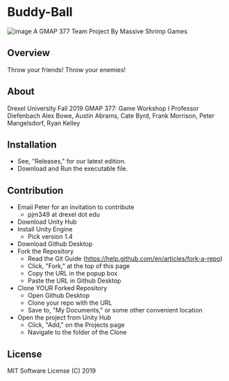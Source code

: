 # Buddy-Ball
![image](https://drive.google.com/uc?export=view&id=1oIxbxCgxm0TAaw3DIaL684eTKgDVSbcQ)
A GMAP 377 Team Project
By Massive Shrimp Games

## Overview
Throw your friends!
Throw your enemies!

## About
Drexel University Fall 2019
GMAP 377: Game Workshop I
Professor Diefenbach
Alex Bowe, Austin Abrams, Cate Byrd,
Frank Morrison, Peter Mangelsdorf, Ryan Kelley

## Installation
 - See, "Releases," for our latest edition.
 - Download and Run the executable file.

## Contribution
 - Email Peter for an invitation to contribute
    - pjm349 at drexel dot edu
 - Download Unity Hub
 - Install Unity Engine
    - Pick version 1.4
 - Download Github Desktop
 - Fork the Repository
    - Read the Git Guide (https://help.github.com/en/articles/fork-a-repo)
    - Click, "Fork," at the top of this page
    - Copy the URL in the popup box
    - Paste the URL in Github Desktop
 - Clone YOUR Forked Repository
    - Open Github Desktop
    - Clone your repo with the URL
    - Save to, "My Documents," or some other convenient location
 - Open the project from Unity Hub
    - Click, "Add," on the Projects page
    - Navigate to the folder of the Clone

## License
MIT Software License (C) 2019
